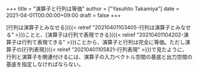 +++
title = "演算子と行列は等価"
author = ["Yasuhito Takamiya"]
date = 2021-04-01T00:00:00+09:00
draft = false
+++

[行列は演算子とみなせる]({{< relref "20210401103405-行列は演算子とみなせる" >}})ことと、[演算子は行列で表現できる]({{< relref "20210401104202-演算子は行列て表現てきる" >}})ことから、演算子と行列は完全に等価。ただし演算子の[行列表現]({{< relref "20210401105821-行列表現" >}})で見たように、行列と演算子を関連付けるには、演算子の入力ベクトル空間の基底と出力空間の基底を指定しなければならない。
